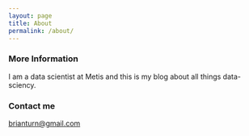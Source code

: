 ```yaml
---
layout: page
title: About
permalink: /about/
---
```


### More Information

I am a data scientist at Metis and this is my blog about all things data-sciency. 

### Contact me

[brianturn@gmail.com](mailto:brianturn@gmail.com)